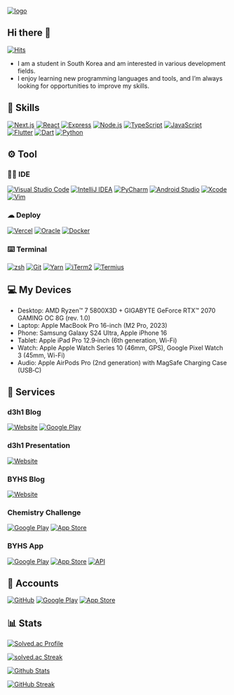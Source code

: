 [![logo](https://github.com/dohun0310/dohun0310/assets/63141348/bc06e26e-4c43-4eab-bde5-9f0db4bae5de)](https://github.com/dohun0310/dohun0310)

## Hi there 👋
[![Hits](https://hits.seeyoufarm.com/api/count/incr/badge.svg?url=https://github.com/dohun0310&&count_bg=%234C37E2&title_bg=%23121011&icon=github.svg&icon_color=%23FFFFFF&title=hits&edge_flat=true)](https://github.com/dohun0310)
 - I am a student in South Korea and am interested in various development fields.
 - I enjoy learning new programming languages and tools, and I’m always looking for opportunities to improve my skills.

## 🚀 Skills
[![Next.js](https://img.shields.io/badge/Next.js-black?style=for-the-badge&logo=next.js&logoColor=white)](https://nextjs.org) [![React](https://img.shields.io/badge/react-%2320232a.svg?style=for-the-badge&logo=react&logoColor=%2361DAFB)](https://react.dev) [![Express](https://img.shields.io/badge/Express-000000.svg?style=for-the-badge&logo=Express&logoColor=white)](https://expressjs.com) [![Node.js](https://img.shields.io/badge/node.js-6DA55F?style=for-the-badge&logo=node.js&logoColor=white)](https://nodejs.org) [![TypeScript](https://img.shields.io/badge/typescript-%23007ACC.svg?style=for-the-badge&logo=typescript&logoColor=white)](https://www.typescriptlang.org) [![JavaScript](https://img.shields.io/badge/JavaScript-F7DF1E.svg?style=for-the-badge&logo=JavaScript&logoColor=black)](https://ecma-international.org/publications-and-standards/standards/ecma-262) [![Flutter](https://img.shields.io/badge/Flutter-%2302569B.svg?style=for-the-badge&logo=Flutter&logoColor=white)](https://flutter.dev) [![Dart](https://img.shields.io/badge/dart-%230175C2.svg?style=for-the-badge&logo=dart&logoColor=white)](https://dart.dev) [![Python](https://img.shields.io/badge/python-3670A0?style=for-the-badge&logo=python&logoColor=ffdd54)](https://www.python.org)

## ⚙️ Tool
### 👩‍💻 IDE
[![Visual Studio Code](https://img.shields.io/badge/Visual%20Studio%20Code-0078d7.svg?style=for-the-badge&logo=visual-studio-code&logoColor=white)](https://code.visualstudio.com) [![IntelliJ IDEA](https://img.shields.io/badge/IntelliJ_IDEA-000000.svg?style=for-the-badge&logo=intellij-idea&logoColor=white)](https://www.jetbrains.com/idea) [![PyCharm](https://img.shields.io/badge/pycharm-143?style=for-the-badge&logo=pycharm&logoColor=black&color=black&labelColor=green)](https://www.jetbrains.com/pycharm) [![Android Studio](https://img.shields.io/badge/android%20studio-346ac1?style=for-the-badge&logo=android%20studio&logoColor=white)](https://developer.android.com/studio) [![Xcode](https://img.shields.io/badge/Xcode-007ACC?style=for-the-badge&logo=Xcode&logoColor=white)](https://developer.apple.com/kr/xcode) [![Vim](https://img.shields.io/badge/VIM-%2311AB00.svg?style=for-the-badge&logo=vim&logoColor=white)](https://www.vim.org)

### ☁ Deploy
[![Vercel](https://img.shields.io/badge/vercel-%23000000.svg?style=for-the-badge&logo=vercel&logoColor=white)](https://vercel.com) [![Oracle](https://img.shields.io/badge/Oracle-F80000?style=for-the-badge&logo=oracle&logoColor=white)](https://oracle.com) [![Docker](https://img.shields.io/badge/Docker-2496ED.svg?style=for-the-badge&logo=Docker&logoColor=white)](https://www.jenkins.io)

### ⌨️ Terminal
[![zsh](https://img.shields.io/badge/Zsh-F15A24.svg?style=for-the-badge&logo=Zsh&logoColor=white)](https://www.zsh.org) [![Git](https://img.shields.io/badge/git-%23F05033.svg?style=for-the-badge&logo=git&logoColor=white)](https://git-scm.com) [![Yarn](https://img.shields.io/badge/Yarn-2C8EBB.svg?style=for-the-badge&logo=Yarn&logoColor=white)](https://yarnpkg.com) [![iTerm2](https://img.shields.io/badge/iTerm2-000000?style=for-the-badge&logo=iterm2&logoColor=white)](https://iterm2.com) [![Termius](https://img.shields.io/badge/Termius-000000.svg?style=for-the-badge&logo=Termius&logoColor=white)](https://termius.com)

## 💻 My Devices
 - Desktop: AMD Ryzen™ 7 5800X3D + GIGABYTE GeForce RTX™ 2070 GAMING OC 8G (rev. 1.0)
 - Laptop: Apple MacBook Pro 16-inch (M2 Pro, 2023)
 - Phone: Samsung Galaxy S24 Ultra, Apple iPhone 16
 - Tablet: Apple iPad Pro 12.9‑inch (6th generation, Wi-Fi)
 - Watch: Apple Apple Watch Series 10 (46mm, GPS), Google Pixel Watch 3 (45mm, Wi-Fi)
 - Audio: Apple AirPods Pro (2nd generation) with MagSafe Charging Case (USB‑C)

## 🌟 Services
### d3h1 Blog
[![Website](https://img.shields.io/badge/website-000000?style=for-the-badge&logo=About.me&logoColor=white)](https://blog.d3h1.com) [![Google Play](https://img.shields.io/badge/Google_Play-414141?style=for-the-badge&logo=google-play&logoColor=white)](https://play.google.com/store/apps/details?id=com.d3h1.blog)

### d3h1 Presentation
[![Website](https://img.shields.io/badge/website-000000?style=for-the-badge&logo=About.me&logoColor=white)](https://pt.d3h1.com)

### BYHS Blog
[![Website](https://img.shields.io/badge/website-000000?style=for-the-badge&logo=About.me&logoColor=white)](https://byhs.vercel.app/)

### Chemistry Challenge
[![Google Play](https://img.shields.io/badge/Google_Play-414141?style=for-the-badge&logo=google-play&logoColor=white)](https://play.google.com/store/apps/details?id=com.d3h1.chemistry_challenge) [![App Store](https://img.shields.io/badge/App_Store-0D96F6?style=for-the-badge&logo=app-store&logoColor=white)](https://apps.apple.com/ua/app/id6477348331)

### BYHS App
[![Google Play](https://img.shields.io/badge/Google_Play-414141?style=for-the-badge&logo=google-play&logoColor=white)](https://play.google.com/store/apps/details?id=com.d3h1.byhs) [![App Store](https://img.shields.io/badge/App_Store-0D96F6?style=for-the-badge&logo=app-store&logoColor=white)](https://apps.apple.com/za/app/id6478547016) [![API](https://img.shields.io/badge/API-%23404d59.svg?style=for-the-badge&logo=googlecloudstorage&logoColor=%#4285F4)](https://github.com/dohun0310/BYHS-API)

## 👤 Accounts
[![GitHub](https://img.shields.io/badge/github-%23121011.svg?style=for-the-badge&logo=github&logoColor=white)](https://github.com/dohun0310) [![Google Play](https://img.shields.io/badge/Google_Play-414141?style=for-the-badge&logo=google-play&logoColor=white)](https://play.google.com/store/apps/dev?id=4640599380994255114) [![App Store](https://img.shields.io/badge/App_Store-0D96F6?style=for-the-badge&logo=app-store&logoColor=white)](https://apps.apple.com/ua/developer/id1724103669)

## 📊 Stats
[![Solved.ac Profile](http://mazassumnida.wtf/api/generate_badge?boj=dohun0310)](https://solved.ac/dohun0310)

[![solved.ac Streak](http://mazandi.herokuapp.com/api?handle=dohun0310&theme=dark)](https://solved.ac/profile/dohun0310/solved)

[![Github Stats](https://github-readme-stats.vercel.app/api?username=dohun0310&theme=github_dark&count_private=true&show_icons=true&title_color=673AB7&icon_color=673AB7)](https://github.com/dohun0310?tab=repositories)

[![GitHub Streak](http://github-readme-streak-stats.herokuapp.com?user=dohun0310&theme=github_dark&border=E4E2E2&stroke=E4E2E2&ring=673AB7&currStreakNum=673AB7&sideNums=673AB7&dates=E4E2E2)](https://github.com/dohun0310)

<!---

dohun0310/dohun0310 is a ✨ special ✨ repository because its `README.md` (this file) appears on your GitHub profile.
You can click the Preview link to take a look at your changes.
--->
